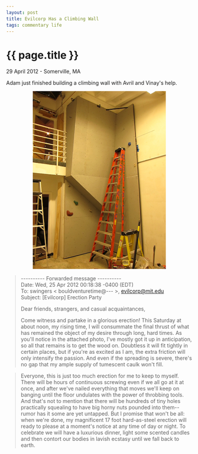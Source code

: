 ```yaml
---
layout: post
title: Evilcorp Has a Climbing Wall
tags: commentary life
---
```


# {{ page.title }}

<p class="meta"> 29 April 2012 - Somerville, MA</p>

Adam just finished building a climbing wall with Avril and Vinay's help. 

<div style="text-align: center;"><img src="/resources/img/IMG_2710.png"></div>

> ---------- Forwarded message ---------- <br />
> Date: Wed, 25 Apr 2012 00:18:38 -0400 (EDT) <br />
> To: swingers < bouldventuretime@--- >, evilcorp@mit.edu <br />
> Subject: \[Evilcorp\] Erection Party <br />
>
> Dear friends, strangers, and casual acquaintances,
> 
> Come witness and partake in a glorious erection! This Saturday at about noon,
> my rising time, I will consummate the final thrust of what has remained the
> object of my desire through long, hard times. As you'll notice in the attached
> photo, I've mostly got it up in anticipation, so all that remains is to get the
> wood on. Doubtless it will fit tightly in certain places, but if you're as
> excited as I am, the extra friction will only intensify the passion. And even
> if the spreading is severe, there's no gap that my ample supply of tumescent
> caulk won't fill.

> Everyone, this is just too much erection for me to keep to myself. There will
> be hours of continuous screwing even if we all go at it at once, and after
> we've nailed everything that moves we'll keep on banging until the floor
> undulates with the power of throbbing tools. And that's not to mention that
> there will be hundreds of tiny holes practically squealing to have big horny
> nuts pounded into them--rumor has it some are yet untapped. But I promise that
> won't be all: when we're done, my magnificent 17 foot hard-as-steel erection
> will ready to please at a moment's notice at any time of day or night. To
> celebrate we will have a luxurious dinner, light some scented candles and then
> contort our bodies in lavish ecstasy until we fall back to earth.
> 



